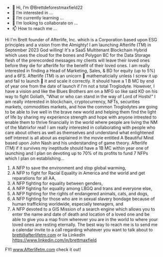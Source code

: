 - 👋 Hi, I’m @Brettdeforestmaxfield22
- 👀 I’m interested in ...
- 🌱 I’m currently learning ...
- 💞️ I’m looking to collaborate on ...
- 📫 How to reach me ...

<!---
Brettdeforestmaxfield22/Brettdeforestmaxfield22 is a ✨ special ✨ repository because its `README.md` (this file) appears on your GitHub profile.
You can click the Preview link to take a look at your changes.
--->
Hi I'm Brett founder of Afterlife, Inc.  which is a Corporation based upon ESG principles and a vision from the Almighty!
I am launching Afterlife (TM) in September 2023 God willing! It's a SaaS Multitenant Blockchain Hybrid which uses the cloud for the bones and Polygon BC for the Data Storage flesh of the prerecorded messages my clients will leave their loved ones before they die for afterlife for the benefit of their loved ones. 
I am really interested in finding a Head of Marketing, Sales, & BD for equity (up to 5%) and a 6FS. Afterlife (TM) is an unicorn 🦄 mathematicially unless I screw it up and fail to launch 🚀 it and scale it correctly. It should have a 1 B MC by end of year one from the date of launch if I'm not a total Troglodyte. However, I have a vision and like the Blues Brothers am on a MFG so like said KD on his way to fight Goliath, "What or who can stand in the way of Lord of Hosts!"
I am really interested in blockchain, cryptocurrency, NFTs, securities markets, commodities markets, and how the common Troglodytes are going to be able to live well in the brave new world and helping them find the light of life by sharing my experience strength and hope with anyone intrested to enable them to thrive financially in the world where people are living the NM of the Matrixfor real!
I am really interested in collaborating with people who care about others as well as themselves and understand what enlightened self interest is all about as explained in the movie entitled A Beautiful Mind based upon John Nash and his understanding of game theory.
Afterlife (TM) if it survives my ineptitude should have a 1B MC within year one of launching and I plan on devoting up to 70% of its profits to fund 7 NFPs which I plan on establishing...
1) A NFP to save the environment and stop global warming, 
2) A NFP to fight for Racial Equality in America and the world and get reparations for all AA,
3) A NFP fighting for equality between genders, 
4) A NFP fighting for equality among LBGQ and trans and everyone else,
5) A NFP fighting for the rights of endangered animals, cats, and dogs, 
6) A NFP fighting for those who are in sexual slavery bondage because of human trafficking worldwide, especially teenagers, and
7) A NFP devoted to a GIS Mission of a search engine which allows you to enter the name and date of death and location of a loved one and be able to give you a map from wherever you are in the world to where your loved ones are resting eternally. 
The best way to reach me is to send me a calendar invite to a call regarding whatever you want to talk about to brett@afterlifetm.com or lia LinkedIn https://www.linkedin.com/in/brettmaxfield

FYI www.Afterlifetm.com check it out! 
